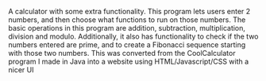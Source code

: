 A calculator with some extra functionality. This program lets users enter 2 numbers, and then choose what functions to run on those numbers. The basic operations in this program are addition, subtraction, multiplication, division and modulo. Additionally, it also has functionality to check if the two numbers entered are prime, and to create a Fibonacci sequence starting with those two numbers.
This was converted from the CoolCalculator program I made in Java into a website using HTML/Javascript/CSS with a nicer UI
